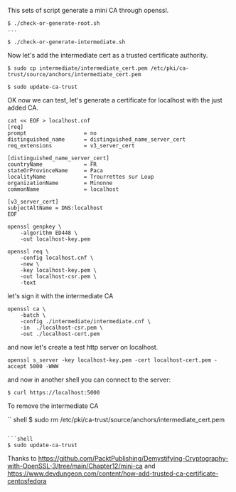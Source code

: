 This sets of script generate a mini CA through openssl.

```shell
$ ./check-or-generate-root.sh
...
```

```shell
$ ./check-or-generate-intermediate.sh
```


Now let's add the intermediate cert as a trusted certificate authority. 

``` shell
$ sudo cp intermediate/intermediate_cert.pem /etc/pki/ca-trust/source/anchors/intermediate_cert.pem
```

```shell
$ sudo update-ca-trust
```

OK now we can test, let's generate a certificate for localhost with the just added CA.


```shell
cat << EOF > localhost.cnf
[req]
prompt                  = no
distinguished_name      = distinguished_name_server_cert
req_extensions          = v3_server_cert

[distinguished_name_server_cert]
countryName             = FR
stateOrProvinceName     = Paca
localityName            = Trourrettes sur Loup
organizationName        = Minonne
commonName              = localhost

[v3_server_cert]
subjectAltName = DNS:localhost
EOF
```

```shell
openssl genpkey \
    -algorithm ED448 \
    -out localhost-key.pem
```

```shell
openssl req \
    -config localhost.cnf \
    -new \
    -key localhost-key.pem \
    -out localhost-csr.pem \
    -text
```


let's sign it with the intermediate CA


```shell
openssl ca \
    -batch \
    -config ./intermediate/intermediate.cnf \
    -in  ./localhost-csr.pem \
    -out ./localhost-cert.pem 
```


and now let's create a test http server on localhost.

```shell
openssl s_server -key localhost-key.pem -cert localhost-cert.pem -accept 5000 -WWW
```

and now in another shell you can connect to the server:

```shell
$ curl https://localhost:5000
```



To remove the intermediate CA

`` shell
$ sudo rm /etc/pki/ca-trust/source/anchors/intermediate_cert.pem
```

```shell
$ sudo update-ca-trust
```



Thanks to https://github.com/PacktPublishing/Demystifying-Cryptography-with-OpenSSL-3/tree/main/Chapter12/mini-ca
and https://www.devdungeon.com/content/how-add-trusted-ca-certificate-centosfedora
